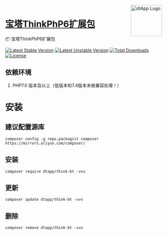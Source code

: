 <img align="right" width="100" src="https://cdn.oss.liguangchun.cn/04/999e9f2f06d396968eacc10ce9bc8a.png" alt="dtApp Logo"/>

<h1 align="left"><a href="https://www.dtapp.net/">宝塔ThinkPhP6扩展包</a></h1>

📦 宝塔ThinkPhP6扩展包

[![Latest Stable Version](https://poser.pugx.org/liguangchun/think-bt/v/stable)](https://packagist.org/packages/liguangchun/think-bt) 
[![Latest Unstable Version](https://poser.pugx.org/liguangchun/think-bt/v/unstable)](https://packagist.org/packages/liguangchun/think-bt) 
[![Total Downloads](https://poser.pugx.org/liguangchun/think-bt/downloads)](https://packagist.org/packages/liguangchun/think-bt) 
[![License](https://poser.pugx.org/liguangchun/think-bt/license)](https://packagist.org/packages/liguangchun/think-bt)

## 依赖环境

1. PHP7.0 版本及以上（低版本和7.4版本未做兼容处理！）


# 安装
## 建议配置源库

```text
composer config -g repo.packagist composer https://mirrors.aliyun.com/composer/
```

## 安装

```text
composer require dtapp/think-bt -vvv
```

## 更新

```text
composer update dtapp/think-bt -vvv
```

## 删除

```text
composer remove dtapp/think-bt -vvv
```
